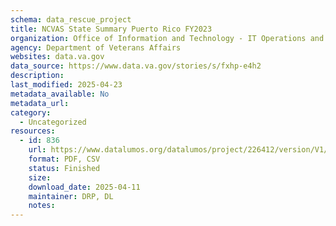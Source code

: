 ```yaml
---
schema: data_rescue_project 
title: NCVAS State Summary Puerto Rico FY2023
organization: Office of Information and Technology - IT Operations and Services (ITOPS)
agency: Department of Veterans Affairs
websites: data.va.gov
data_source: https://www.data.va.gov/stories/s/fxhp-e4h2
description: 
last_modified: 2025-04-23
metadata_available: No
metadata_url: 
category:
  - Uncategorized
resources:
  - id: 836
    url: https://www.datalumos.org/datalumos/project/226412/version/V1/view
    format: PDF, CSV
    status: Finished
    size: 
    download_date: 2025-04-11
    maintainer: DRP, DL
    notes: 
---
```

